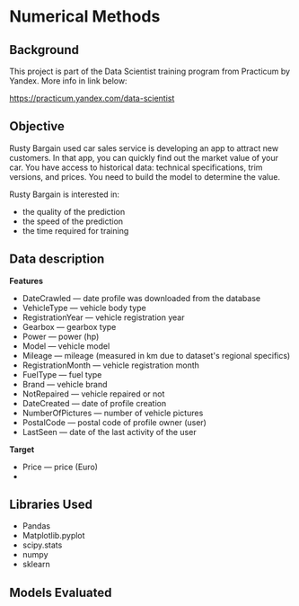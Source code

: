 # Numerical Methods

## Background

This project is part of the Data Scientist training program from Practicum by Yandex. More info in link below:

https://practicum.yandex.com/data-scientist


## Objective
Rusty Bargain used car sales service is developing an app to attract new
customers. In that app, you can quickly find out the market value of your car.
You have access to historical data: technical specifications, trim versions, and
prices. You need to build the model to determine the value.

Rusty Bargain is interested in:
* the quality of the prediction
* the speed of the prediction
* the time required for training

## Data description
**Features**
* DateCrawled — date profile was downloaded from the database
* VehicleType — vehicle body type
* RegistrationYear — vehicle registration year
* Gearbox — gearbox type
* Power — power (hp)
* Model — vehicle model
* Mileage — mileage (measured in km due to dataset's regional specifics)
* RegistrationMonth — vehicle registration month
* FuelType — fuel type
* Brand — vehicle brand
* NotRepaired — vehicle repaired or not
* DateCreated — date of profile creation
* NumberOfPictures — number of vehicle pictures
* PostalCode — postal code of profile owner (user)
* LastSeen — date of the last activity of the user

**Target**
* Price — price (Euro)
* 
##  Libraries Used
 * Pandas
 * Matplotlib.pyplot
 * scipy.stats
 * numpy
 * sklearn

##  Models Evaluated

